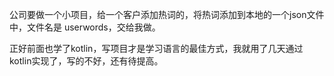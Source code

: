 公司要做一个小项目，给一个客户添加热词的，将热词添加到本地的一个json文件中，文件名是 userwords，交给我做。<br>

正好前面也学了kotlin，写项目才是学习语言的最佳方式，我就用了几天通过kotlin实现了，写的不好，还有待提高。